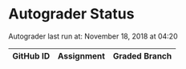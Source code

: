 # Autograder Status
Autograder last run at: November 18, 2018 at 04:20

| GitHub ID | Assignment | Graded Branch |
|-----------|------------|---------------|
